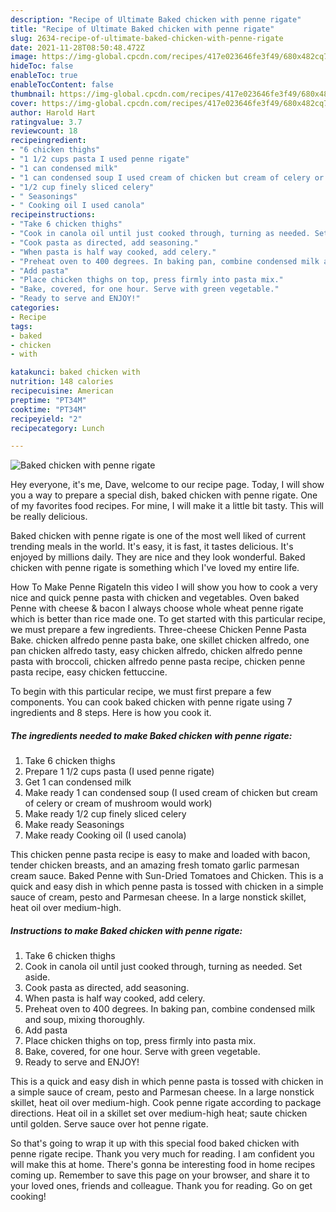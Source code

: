 ```yaml
---
description: "Recipe of Ultimate Baked chicken with penne rigate"
title: "Recipe of Ultimate Baked chicken with penne rigate"
slug: 2634-recipe-of-ultimate-baked-chicken-with-penne-rigate
date: 2021-11-28T08:50:48.472Z
image: https://img-global.cpcdn.com/recipes/417e023646fe3f49/680x482cq70/baked-chicken-with-penne-rigate-recipe-main-photo.jpg
hideToc: false
enableToc: true
enableTocContent: false
thumbnail: https://img-global.cpcdn.com/recipes/417e023646fe3f49/680x482cq70/baked-chicken-with-penne-rigate-recipe-main-photo.jpg
cover: https://img-global.cpcdn.com/recipes/417e023646fe3f49/680x482cq70/baked-chicken-with-penne-rigate-recipe-main-photo.jpg
author: Harold Hart
ratingvalue: 3.7
reviewcount: 18
recipeingredient:
- "6 chicken thighs"
- "1 1/2 cups pasta I used penne rigate"
- "1 can condensed milk"
- "1 can condensed soup I used cream of chicken but cream of celery or cream of mushroom would work"
- "1/2 cup finely sliced celery"
- " Seasonings"
- " Cooking oil I used canola"
recipeinstructions:
- "Take 6 chicken thighs"
- "Cook in canola oil until just cooked through, turning as needed. Set aside."
- "Cook pasta as directed, add seasoning."
- "When pasta is half way cooked, add celery."
- "Preheat oven to 400 degrees. In baking pan, combine condensed milk and soup, mixing thoroughly."
- "Add pasta"
- "Place chicken thighs on top, press firmly into pasta mix."
- "Bake, covered, for one hour. Serve with green vegetable."
- "Ready to serve and ENJOY!"
categories:
- Recipe
tags:
- baked
- chicken
- with

katakunci: baked chicken with 
nutrition: 148 calories
recipecuisine: American
preptime: "PT34M"
cooktime: "PT34M"
recipeyield: "2"
recipecategory: Lunch

---
```



![Baked chicken with penne rigate](https://img-global.cpcdn.com/recipes/417e023646fe3f49/680x482cq70/baked-chicken-with-penne-rigate-recipe-main-photo.jpg)

Hey everyone, it's me, Dave, welcome to our recipe page. Today, I will show you a way to prepare a special dish, baked chicken with penne rigate. One of my favorites food recipes. For mine, I will make it a little bit tasty. This will be really delicious.

Baked chicken with penne rigate is one of the most well liked of current trending meals in the world. It's easy, it is fast, it tastes delicious. It's enjoyed by millions daily. They are nice and they look wonderful. Baked chicken with penne rigate is something which I've loved my entire life.

How To Make Penne RigateIn this video I will show you how to cook a very nice and quick penne pasta with chicken and vegetables. Oven baked Penne with cheese &amp; bacon I always choose whole wheat penne rigate which is better than rice made one. To get started with this particular recipe, we must prepare a few ingredients. Three-cheese Chicken Penne Pasta Bake. chicken alfredo penne pasta bake, one skillet chicken alfredo, one pan chicken alfredo tasty, easy chicken alfredo, chicken alfredo penne pasta with broccoli, chicken alfredo penne pasta recipe, chicken penne pasta recipe, easy chicken fettuccine.


To begin with this particular recipe, we must first prepare a few components. You can cook baked chicken with penne rigate using 7 ingredients and 8 steps. Here is how you cook it.

<!--inarticleads1-->

##### The ingredients needed to make Baked chicken with penne rigate:

1. Take 6 chicken thighs
1. Prepare 1 1/2 cups pasta (I used penne rigate)
1. Get 1 can condensed milk
1. Make ready 1 can condensed soup (I used cream of chicken but cream of celery or cream of mushroom would work)
1. Make ready 1/2 cup finely sliced celery
1. Make ready  Seasonings
1. Make ready  Cooking oil (I used canola)


This chicken penne pasta recipe is easy to make and loaded with bacon, tender chicken breasts, and an amazing fresh tomato garlic parmesan cream sauce. Baked Penne with Sun-Dried Tomatoes and Chicken. This is a quick and easy dish in which penne pasta is tossed with chicken in a simple sauce of cream, pesto and Parmesan cheese. In a large nonstick skillet, heat oil over medium-high. 

<!--inarticleads2-->

##### Instructions to make Baked chicken with penne rigate:

1. Take 6 chicken thighs
1. Cook in canola oil until just cooked through, turning as needed. Set aside.
1. Cook pasta as directed, add seasoning.
1. When pasta is half way cooked, add celery.
1. Preheat oven to 400 degrees. In baking pan, combine condensed milk and soup, mixing thoroughly.
1. Add pasta
1. Place chicken thighs on top, press firmly into pasta mix.
1. Bake, covered, for one hour. Serve with green vegetable.
1. Ready to serve and ENJOY!

This is a quick and easy dish in which penne pasta is tossed with chicken in a simple sauce of cream, pesto and Parmesan cheese. In a large nonstick skillet, heat oil over medium-high. Cook penne rigate according to package directions. Heat oil in a skillet set over medium-high heat; saute chicken until golden. Serve sauce over hot penne rigate. 

So that's going to wrap it up with this special food baked chicken with penne rigate recipe. Thank you very much for reading. I am confident you will make this at home. There's gonna be interesting food in home recipes coming up. Remember to save this page on your browser, and share it to your loved ones, friends and colleague. Thank you for reading. Go on get cooking!
